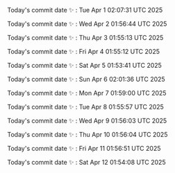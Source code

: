 Today's commit date ✨ : Tue Apr 1 02:07:31 UTC 2025 

Today's commit date ✨ : Wed Apr 2 01:56:44 UTC 2025 

Today's commit date ✨ : Thu Apr 3 01:55:13 UTC 2025 

Today's commit date ✨ : Fri Apr 4 01:55:12 UTC 2025 

Today's commit date ✨ : Sat Apr 5 01:53:41 UTC 2025 

Today's commit date ✨ : Sun Apr 6 02:01:36 UTC 2025 

Today's commit date ✨ : Mon Apr 7 01:59:00 UTC 2025 

Today's commit date ✨ : Tue Apr 8 01:55:57 UTC 2025 

Today's commit date ✨ : Wed Apr 9 01:56:03 UTC 2025 

Today's commit date ✨ : Thu Apr 10 01:56:04 UTC 2025 

Today's commit date ✨ : Fri Apr 11 01:56:51 UTC 2025 

Today's commit date ✨ : Sat Apr 12 01:54:08 UTC 2025 

